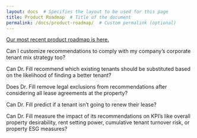 ```yaml
---
layout: docs  # Specifies the layout to be used for this page
title: Product Roadmap  # Title of the document
permalink: /docs/product-roadmap/  # Custom permalink (optional)
---
```

[Our most recent product roadmap is here.](https://github.com/orgs/AiCRE-Labs/projects/1/views/1)

Can I customize recommendations to comply with my company’s corporate tenant mix strategy too? 


Can Dr. Fill recommend which existing tenants should be substituted based on the likelihood of finding a better tenant?


Does Dr. Fill remove legal exclusions from recommendations after considering all lease agreements at the property?


Can Dr. Fill predict if a tenant isn’t going to renew their lease? 


Can Dr. Fill measure the impact of its recommendations on KPI’s like overall property desirability, rent setting power, cumulative tenant turnover risk, or property ESG measures? 
